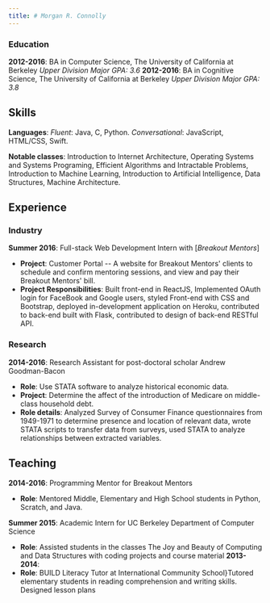 ```yaml
---
title: # Morgan R. Connolly
---
```


### **Education**
**2012-2016**: BA in Computer Science, The University of California at Berkeley *Upper Division Major GPA: 3.6*
**2012-2016**: BA in Cognitive Science, The University of California at Berkeley *Upper Division Major GPA: 3.8*

## **Skills**
**Languages**: *Fluent*: Java, C, Python. *Conversational*: JavaScript, HTML/CSS, Swift.

**Notable classes**: Introduction to Internet Architecture, Operating Systems and Systems Programing, Efficient Algorithms and Intractable Problems, Introduction to Machine Learning, Introduction to Artificial Intelligence, Data Structures, Machine Architecture.

## **Experience**

### **Industry**

**Summer 2016**: Full-stack Web Development Intern with [*Breakout Mentors*]  
- **Project**: Customer Portal -- A website for Breakout Mentors' clients to schedule and confirm mentoring sessions, and view and pay their Breakout Mentors' bill.
- **Project Responsibilities**:
Built front-end in ReactJS,  Implemented OAuth login for FaceBook and Google users,
styled Front-end with CSS and Bootstrap,
deployed in-development application on Heroku,
contributed to back-end built with Flask,
contributed to design of back-end RESTful API.


### **Research**

**2014-2016**: Research Assistant for post-doctoral scholar Andrew Goodman-Bacon
- **Role**: Use STATA software to analyze historical economic data. 
- **Project**: Determine the affect of the introduction of Medicare on middle-class household debt.
- **Role details**:
Analyzed Survey of Consumer Finance questionnaires from 1949-1971 to determine presence and location of relevant data, wrote STATA scripts to transfer data from surveys, used STATA to analyze relationships between extracted variables.

## **Teaching**

**2014-2016**: Programming Mentor for Breakout Mentors
- **Role**: Mentored Middle, Elementary and High School students in Python, Scratch, and Java.

**Summer 2015**: Academic Intern for UC Berkeley Department of Computer Science
- **Role**: Assisted students in the classes The Joy and Beauty of Computing and Data Structures with coding projects and course material
**2013-2014**: 
- **Role**: BUILD Literacy Tutor at International Community School}Tutored elementary students in reading comprehension and writing skills. Designed lesson plans
